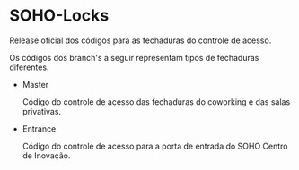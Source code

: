 # SOHO-Locks

Release oficial dos códigos para as fechaduras do controle de acesso.

Os códigos dos branch's a seguir representam tipos de fechaduras diferentes.

- Master
  
    Código do controle de acesso das fechaduras do coworking e das salas privativas.
    
- Entrance

    Código do controle de acesso para a porta de entrada do SOHO Centro de Inovação.



